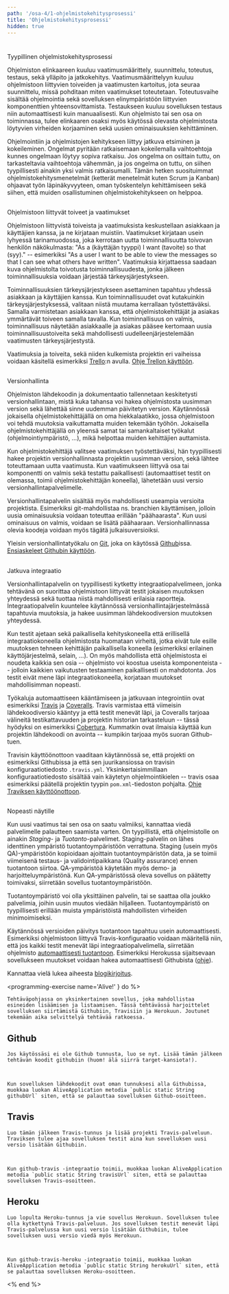 ```yaml
---
path: '/osa-4/1-ohjelmistokehitysprosessi'
title: 'Ohjelmistokehitysprosessi'
hidden: true
---
```




#
  Tyypillinen ohjelmistokehitysprosessi



  Ohjelmiston elinkaareen kuuluu vaatimusmäärittely, suunnittelu, toteutus, testaus, sekä ylläpito ja jatkokehitys. Vaatimusmäärittelyyn kuuluu ohjelmistoon liittyvien toiveiden ja vaatimusten kartoitus, jota seuraa suunnittelu, missä pohditaan miten vaatimukset toteutetaan. Toteutusvaihe sisältää ohjelmointia sekä sovelluksen elinympäristöön liittyvien komponenttien yhteensovittamista. Testaukseen kuuluu sovelluksen testaus niin automaattisesti kuin manuaalisesti. Kun ohjelmisto tai sen osa on toiminnassa, tulee elinkaaren osaksi myös käytössä olevasta ohjelmistosta löytyvien virheiden korjaaminen sekä uusien ominaisuuksien kehittäminen.



  Ohjelmointiin ja ohjelmistojen kehitykseen liittyy jatkuva etsiminen ja kokeileminen. Ongelmat pyritään ratkaisemaan kokeilemalla vaihtoehtoja kunnes ongelmaan löytyy sopiva ratkaisu. Jos ongelma on osittain tuttu, on tarkasteltavia vaihtoehtoja vähemmän, ja jos ongelma on tuttu, on siihen tyypillisesti ainakin yksi valmis ratkaisumalli. Tämän hetken suosituimmat ohjelmistokehitysmenetelmät (ketterät menetelmät kuten Scrum ja Kanban) ohjaavat työn läpinäkyvyyteen, oman työskentelyn kehittämiseen sekä siihen, että muiden osallistuminen ohjelmistokehitykseen on helppoa.



##
  Ohjelmistoon liittyvät toiveet ja vaatimukset



  Ohjelmistoon liittyvistä toiveista ja vaatimuksista keskustellaan asiakkaan ja käyttäjien kanssa, ja ne kirjataan muistiin. Vaatimukset kirjataan usein lyhyessä tarinamuodossa, joka kerrotaan uutta toiminnallisuutta toivovan henkilön näkökulmasta: "As a (käyttäjän tyyppi) I want (tavoite) so that (syy)." -- esimerkiksi "As a user I want to be able to view the messages so that I can see what others have written". Vaatimuksia kirjattaessa saadaan kuva ohjelmistolta toivotusta toiminnallisuudesta, jonka jälkeen toiminnallisuuksia voidaan järjestää tärkeysjärjestykseen.



  Toiminnallisuuksien tärkeysjärjestykseen asettaminen tapahtuu yhdessä asiakkaan ja käyttäjien kanssa. Kun toiminnallisuudet ovat kutakuinkin tärkeysjärjestyksessä, valitaan niistä muutama kerrallaan työstettäväksi. Samalla varmistetaan asiakkaan kanssa, että ohjelmistokehittäjät ja asiakas ymmärtävät toiveen samalla tavalla. Kun toiminnallisuus on valmis, toiminnallisuus näytetään asiakkaalle ja asiakas pääsee kertomaan uusia toiminnallisuustoiveita sekä mahdollisesti uudelleenjärjestelemään vaatimusten tärkeysjärjestystä.



  Vaatimuksia ja toiveita, sekä niiden kulkemista projektin eri vaiheissa voidaan käsitellä esimerkiksi <a href="https://trello.com/" target="_blank">Trello</a>:n avulla. <a href="https://www.youtube.com/watch?v=7najSDZcn-U" target="_blank">Ohje Trellon käyttöön</a>.




##
  Versionhallinta



  Ohjelmiston lähdekoodin ja dokumentaatio tallennetaan keskitetysti versionhallintaan, mistä kuka tahansa voi hakea ohjelmistosta uusimman version sekä lähettää sinne uudemman päivitetyn version. Käytännössä jokaisella ohjelmistokehittäjällä on oma hiekkalaatikko, jossa ohjelmistoon voi tehdä muutoksia vaikuttamatta muiden tekemään työhön. Jokaisella ohjelmistokehittäjällä on yleensä samat tai samankaltaiset työkalut (ohjelmointiympäristö, ...), mikä helpottaa muiden kehittäjien auttamista.



  Kun ohjelmistokehittäjä valitsee vaatimuksen työstettäväksi, hän tyypillisesti hakee projektin versionhallinnasta projektin uusimman version, sekä lähtee toteuttamaan uutta vaatimusta. Kun vaatimukseen liittyvä osa tai komponentti on valmis sekä testattu paikallisesti (automaattiset testit on olemassa, toimii ohjelmistokehittäjän koneella), lähetetään uusi versio versionhallintapalvelimelle.



  Versionhallintapalvelin sisältää myös mahdollisesti useampia versioita projektista. Esimerkiksi git-mahdollistaa ns. branchien käyttämisen, jolloin uusia ominaisuuksia voidaan toteuttaa erillään "päähaarasta". Kun uusi ominaisuus on valmis, voidaan se lisätä päähaaraan. Versionhallinnassa olevia koodeja voidaan myös tägätä julkaisuversioiksi.



  Yleisin versionhallintatyökalu on <a href="https://en.wikipedia.org/wiki/Git_(software)" target="_blank">Git</a>, joka on käytössä <a href="https://github.com/" target="_blank">Github</a>issa. <a href="https://guides.github.com/activities/hello-world/" target="_blank">Ensiaskeleet Githubin käyttöön</a>.




##
  Jatkuva integraatio



  Versionhallintapalvelin on tyypillisesti kytketty integraatiopalvelimeen, jonka tehtävänä on suorittaa ohjelmistoon liittyvät testit jokaisen muutoksen yhteydessä sekä tuottaa niistä mahdollisesti erilaisia raportteja. Integraatiopalvelin kuuntelee käytännössä versionhallintajärjestelmässä tapahtuvia muutoksia, ja hakee uusimman lähdekoodiversion muutoksen yhteydessä.



  Kun testit ajetaan sekä paikallisella kehityskoneella että erillisellä integraatiokoneella ohjelmistosta huomataan virheitä, jotka eivät tule esille muutoksen tehneen kehittäjän paikallisella koneella (esimerkiksi erilainen käyttöjärjestelmä, selain, ...). On myös mahdollista että ohjelmistosta ei noudeta kaikkia sen osia -- ohjelmisto voi koostua useista komponenteista --  jolloin kaikkien vaikutusten testaaminen paikallisesti on mahdotonta. Jos testit eivät mene läpi integraatiokoneella, korjataan muutokset mahdollisimman nopeasti.



  Työkaluja automaattiseen kääntämiseen ja jatkuvaan integrointiin ovat esimerkiksi <a href="https://travis-ci.org" target="_blank">Travis</a> ja <a href="https://coveralls.io" target="_blank">Coveralls</a>. Travis varmistaa että viimeisin lähdekoodiversio kääntyy ja että testit menevät läpi, ja Coveralls tarjoaa välineitä testikattavuuden ja projektin historian tarkasteluun -- tässä hyödyksi on esimerkiksi <a href="https://github.com/cobertura/cobertura" target="_blank">Cobertura</a>. Kummatkin ovat ilmaisia käyttää kun projektin lähdekoodi on avointa -- kumpikin tarjoaa myös suoran Github-tuen.



  Travisin käyttöönottoon vaaditaan käytännössä se, että projekti on esimerkiksi Githubissa ja että sen juurikansiossa on travisin konfiguraatiotiedosto `.travis.yml`. Yksinkertaisimmillaan konfiguraatiotiedosto sisältää vain käytetyn ohjelmointikielen -- travis osaa esimerkiksi päätellä projektin tyypin `pom.xml`-tiedoston pohjalta. <a href="https://docs.travis-ci.com/user/getting-started/" target="_blank">Ohje Traviksen käyttöönottoon</a>.




##
  Nopeasti näytille



  Kun uusi vaatimus tai sen osa on saatu valmiiksi, kannattaa viedä palvelimelle palautteen saamista varten. On tyypillistä, että ohjelmistolle on ainakin <em>Staging</em>- ja <em>Tuotanto</em>-palvelimet. Staging-palvelin on lähes identtinen ympäristö tuotantoympäristöön verrattuna. Staging (usein myös QA)-ympäristöön kopioidaan ajoittain tuotantoympäristön data, ja se toimii viimeisenä testaus- ja validointipaikkana (Quality assurance) ennen tuotantoon siirtoa. QA-ympäristöä käytetään myös demo- ja harjoitteluympäristönä. Kun QA-ympäristössä oleva sovellus on päätetty toimivaksi, siirretään sovellus tuotantoympäristöön.



  Tuotantoympäristö voi olla yksittäinen palvelin, tai se saattaa olla joukko palvelimia, joihin uusin muutos viedään hiljalleen. Tuotantoympäristö on tyypillisesti erillään muista ympäristöistä mahdollisten virheiden minimoimiseksi.



  Käytännössä versioiden päivitys tuotantoon tapahtuu usein automaattisesti. Esimerkiksi ohjelmistoon liittyvä Travis-konfiguraatio voidaan määritellä niin, että jos kaikki testit menevät läpi integraatiopalvelimella, siirretään ohjelmisto <a href="https://docs.travis-ci.com/user/deployment/heroku" target="_blank">automaattisesti tuotantoon</a>. Esimerkiksi Herokussa sijaitsevaan sovellukseen muutokset voidaan hakea automaattisesti Githubista (<a href="https://devcenter.heroku.com/articles/github-integration" target="_blank">ohje</a>).



  Kannattaa vielä lukea aiheesta <a href="http://felippepuhle.com.br/getting-started-with-spring-boot-travis-and-heroku/" target="_blank">blogikirjoitus</a>.



<programming-exercise name='Alive!' } do %>


    Tehtäväpohjassa on yksinkertainen sovellus, joka mahdollistaa esineiden lisäämisen ja listaamisen. Tässä tehtävässä harjoittelet sovelluksen siirtämistä Githubiin, Travisiin ja Herokuun. Joutunet tekemään aika selvittelyä tehtävää ratkoessa.



  <h2>Github</h2>


    Jos käytössäsi ei ole Github tunnusta, luo se nyt. Lisää tämän jälkeen tehtävän koodit githubiin (huom! älä siirrä target-kansiota!).



    Kun sovelluksen lähdekoodit ovat oman tunnuksesi alla Githubissa, muokkaa luokan AliveApplication metodia `public static String githubUrl` siten, että se palauttaa sovelluksen Github-osoitteen.


  <h2>Travis</h2>


    Luo tämän jälkeen Travis-tunnus ja lisää projekti Travis-palveluun. Traviksen tulee ajaa sovelluksen testit aina kun sovelluksen uusi versio lisätään Githubiin.



    Kun github-travis -integraatio toimii, muokkaa luokan AliveApplication metodia `public static String travisUrl` siten, että se palauttaa sovelluksen Travis-osoitteen.


  <h2>Heroku</h2>


    Luo lopulta Heroku-tunnus ja vie sovellus Herokuun. Sovelluksen tulee olla kytkettynä Travis-palveluun. Jos sovelluksen testit menevät läpi Travis-palvelussa kun uusi versio lisätään Githubiin, tulee sovelluksen uusi versio viedä myös Herokuun.



    Kun github-travis-heroku -integraatio toimii, muokkaa luokan AliveApplication metodia `public static String herokuUrl` siten, että se palauttaa sovelluksen Heroku-osoitteen.


<% end %>
